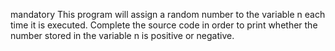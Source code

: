 
mandatory
This program will assign a random number to the variable n each time it is executed. Complete the source code in order to print whether the number stored in the variable n is positive or negative.
